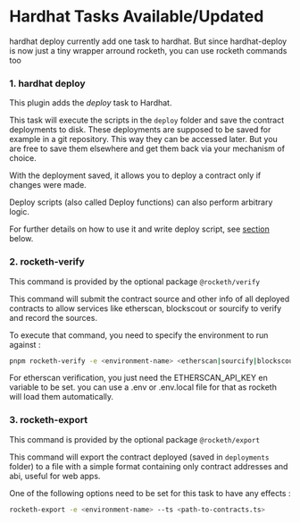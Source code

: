 # Hardhat Tasks Available/Updated

hardhat deploy currently add one task to hardhat. But since hardhat-deploy is now just a tiny wrapper arround rocketh, you can use rocketh commands too

### 1. hardhat deploy

This plugin adds the _deploy_ task to Hardhat.

This task will execute the scripts in the `deploy` folder and save the contract deployments to disk. These deployments are supposed to be saved for example in a git repository. This way they can be accessed later. But you are free to save them elsewhere and get them back via your mechanism of choice.

With the deployment saved, it allows you to deploy a contract only if changes were made.

Deploy scripts (also called Deploy functions) can also perform arbitrary logic.

For further details on how to use it and write deploy script, see [section](#deploy-scripts) below.

### 2. rocketh-verify

This command is provided by the optional package `@rocketh/verify`

This command will submit the contract source and other info of all deployed contracts to allow services like etherscan, blockscout or sourcify to verify and record the sources.

To execute that command, you need to specify the environment to run against :

```bash
pnpm rocketh-verify -e <environment-name> <etherscan|sourcify|blockscout>
```

For etherscan verification, you just need the ETHERSCAN_API_KEY en variable to be set.
you can use a .env or .env.local file for that as rocketh will load them automatically.

### 3. rocketh-export

This command is provided by the optional package `@rocketh/export`

This command will export the contract deployed (saved in `deployments` folder) to a file with a simple format containing only contract addresses and abi, useful for web apps.

One of the following options need to be set for this task to have any effects :

```bash
rocketh-export -e <environment-name> --ts <path-to-contracts.ts>
```
